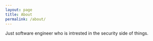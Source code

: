 ```yaml
---
layout: page
title: About
permalink: /about/
---
```


Just software engineer who is intrested in the security side of things.

